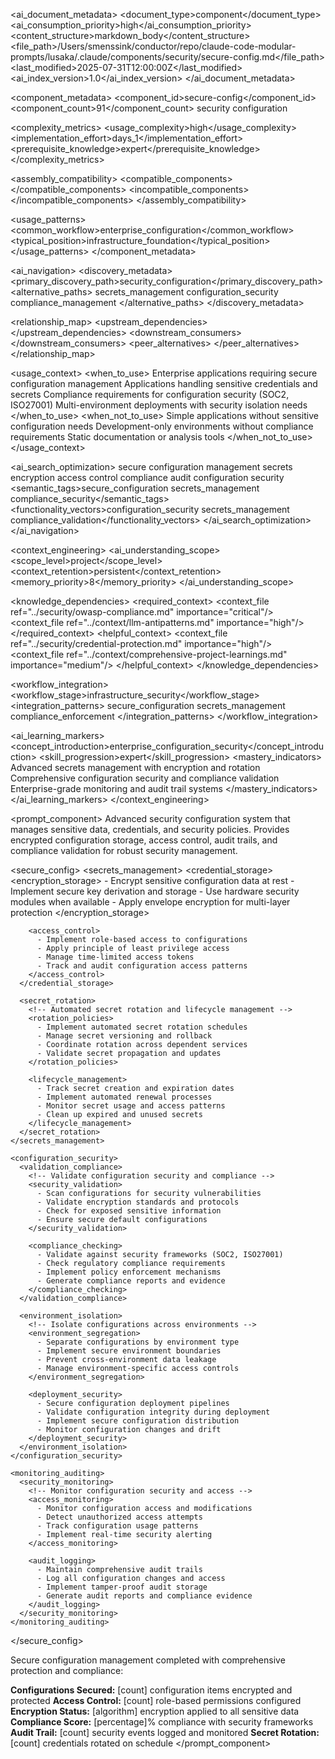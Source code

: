 <!-- AI_METADATA_START -->
<ai_document_metadata>
  <document_type>component</document_type>
  <ai_consumption_priority>high</ai_consumption_priority>
  <content_structure>markdown_body</content_structure>
  <file_path>/Users/smenssink/conductor/repo/claude-code-modular-prompts/lusaka/.claude/components/security/secure-config.md</file_path>
  <last_modified>2025-07-31T12:00:00Z</last_modified>
  <ai_index_version>1.0</ai_index_version>
</ai_document_metadata>

<component_metadata>
  <component_id>secure-config</component_id>
  <component_count>91</component_count>
  <category>security</category>
  <subcategory>configuration</subcategory>
  
  <complexity_metrics>
    <usage_complexity>high</usage_complexity>
    <implementation_effort>days_1</implementation_effort>
    <prerequisite_knowledge>expert</prerequisite_knowledge>
  </complexity_metrics>
  
  <assembly_compatibility>
    <compatible_components>
      <component ref="credential-protection" strength="strong"/>
      <component ref="owasp-compliance" strength="strong"/>
      <component ref="input-validation-framework" strength="medium"/>
      <component ref="path-validation" strength="medium"/>
      <component ref="error-handler" strength="medium"/>
    </compatible_components>
    <incompatible_components>
      <component ref="quick-command" reason="complexity_mismatch"/>
    </incompatible_components>
  </assembly_compatibility>
  
  <usage_patterns>
    <common_workflow>enterprise_configuration</common_workflow>
    <typical_position>infrastructure_foundation</typical_position>
  </usage_patterns>
</component_metadata>

<ai_navigation>
  <discovery_metadata>
    <primary_discovery_path>security_configuration</primary_discovery_path>
    <alternative_paths>
      <path>secrets_management</path>
      <path>configuration_security</path>
      <path>compliance_management</path>
    </alternative_paths>
  </discovery_metadata>
  
  <relationship_map>
    <upstream_dependencies>
      <file type="standard" ref="security_frameworks_soc2_iso27001" relation="compliance_requirements"/>
    </upstream_dependencies>
    <downstream_consumers>
      <file type="component" ref="credential-protection" relation="secure_storage"/>
      <file type="component" ref="owasp-compliance" relation="security_configuration"/>
      <file type="command" ref="deploy" relation="configuration_security"/>
    </downstream_consumers>
    <peer_alternatives>
      <file type="component" ref="harm-prevention-framework" similarity="0.65"/>
    </peer_alternatives>
  </relationship_map>
  
  <usage_context>
    <when_to_use>
      <scenario>Enterprise applications requiring secure configuration management</scenario>
      <scenario>Applications handling sensitive credentials and secrets</scenario>
      <scenario>Compliance requirements for configuration security (SOC2, ISO27001)</scenario>
      <scenario>Multi-environment deployments with security isolation needs</scenario>
    </when_to_use>
    <when_not_to_use>
      <scenario>Simple applications without sensitive configuration needs</scenario>
      <scenario>Development-only environments without compliance requirements</scenario>
      <scenario>Static documentation or analysis tools</scenario>
    </when_not_to_use>
  </usage_context>
  
  <ai_search_optimization>
    <keywords>secure configuration management secrets encryption access control compliance audit configuration security</keywords>
    <semantic_tags>secure_configuration secrets_management compliance_security</semantic_tags>
    <functionality_vectors>configuration_security secrets_management compliance_validation</functionality_vectors>
  </ai_search_optimization>
</ai_navigation>

<context_engineering>
  <ai_understanding_scope>
    <scope_level>project</scope_level>
    <context_retention>persistent</context_retention>
    <memory_priority>8</memory_priority>
  </ai_understanding_scope>
  
  <knowledge_dependencies>
    <required_context>
      <context_file ref="../security/owasp-compliance.md" importance="critical"/>
      <context_file ref="../context/llm-antipatterns.md" importance="high"/>
    </required_context>
    <helpful_context>
      <context_file ref="../security/credential-protection.md" importance="high"/>
      <context_file ref="../context/comprehensive-project-learnings.md" importance="medium"/>
    </helpful_context>
  </knowledge_dependencies>
  
  <workflow_integration>
    <workflow_stage>infrastructure_security</workflow_stage>
    <integration_patterns>
      <pattern>secure_configuration</pattern>
      <pattern>secrets_management</pattern>
      <pattern>compliance_enforcement</pattern>
    </integration_patterns>
  </workflow_integration>
  
  <ai_learning_markers>
    <concept_introduction>enterprise_configuration_security</concept_introduction>
    <skill_progression>expert</skill_progression>
    <mastery_indicators>
      <indicator>Advanced secrets management with encryption and rotation</indicator>
      <indicator>Comprehensive configuration security and compliance validation</indicator>
      <indicator>Enterprise-grade monitoring and audit trail systems</indicator>
    </mastery_indicators>
  </ai_learning_markers>
</context_engineering>
<!-- AI_METADATA_END -->

<prompt_component>
  <step name="Secure Configuration Management">
    <description>
Advanced security configuration system that manages sensitive data, credentials, and security policies. Provides encrypted configuration storage, access control, audit trails, and compliance validation for robust security management.
    </description>
  </step>

  <secure_config>
    <secrets_management>
      <credential_storage>
        <!-- Secure storage and management of credentials -->
        <encryption_storage>
          - Encrypt sensitive configuration data at rest
          - Implement secure key derivation and storage
          - Use hardware security modules when available
          - Apply envelope encryption for multi-layer protection
        </encryption_storage>
        
        <access_control>
          - Implement role-based access to configurations
          - Apply principle of least privilege access
          - Manage time-limited access tokens
          - Track and audit configuration access patterns
        </access_control>
      </credential_storage>
      
      <secret_rotation>
        <!-- Automated secret rotation and lifecycle management -->
        <rotation_policies>
          - Implement automated secret rotation schedules
          - Manage secret versioning and rollback
          - Coordinate rotation across dependent services
          - Validate secret propagation and updates
        </rotation_policies>
        
        <lifecycle_management>
          - Track secret creation and expiration dates
          - Implement automated renewal processes
          - Monitor secret usage and access patterns
          - Clean up expired and unused secrets
        </lifecycle_management>
      </secret_rotation>
    </secrets_management>
    
    <configuration_security>
      <validation_compliance>
        <!-- Validate configuration security and compliance -->
        <security_validation>
          - Scan configurations for security vulnerabilities
          - Validate encryption standards and protocols
          - Check for exposed sensitive information
          - Ensure secure default configurations
        </security_validation>
        
        <compliance_checking>
          - Validate against security frameworks (SOC2, ISO27001)
          - Check regulatory compliance requirements
          - Implement policy enforcement mechanisms
          - Generate compliance reports and evidence
        </compliance_checking>
      </validation_compliance>
      
      <environment_isolation>
        <!-- Isolate configurations across environments -->
        <environment_segregation>
          - Separate configurations by environment type
          - Implement secure environment boundaries
          - Prevent cross-environment data leakage
          - Manage environment-specific access controls
        </environment_segregation>
        
        <deployment_security>
          - Secure configuration deployment pipelines
          - Validate configuration integrity during deployment
          - Implement secure configuration distribution
          - Monitor configuration changes and drift
        </deployment_security>
      </environment_isolation>
    </configuration_security>
    
    <monitoring_auditing>
      <security_monitoring>
        <!-- Monitor configuration security and access -->
        <access_monitoring>
          - Monitor configuration access and modifications
          - Detect unauthorized access attempts
          - Track configuration usage patterns
          - Implement real-time security alerting
        </access_monitoring>
        
        <audit_logging>
          - Maintain comprehensive audit trails
          - Log all configuration changes and access
          - Implement tamper-proof audit storage
          - Generate audit reports and compliance evidence
        </audit_logging>
      </security_monitoring>
    </monitoring_auditing>
  </secure_config>

  <o>
Secure configuration management completed with comprehensive protection and compliance:

**Configurations Secured:** [count] configuration items encrypted and protected
**Access Control:** [count] role-based permissions configured
**Encryption Status:** [algorithm] encryption applied to all sensitive data
**Compliance Score:** [percentage]% compliance with security frameworks
**Audit Trail:** [count] security events logged and monitored
**Secret Rotation:** [count] credentials rotated on schedule
  </o>
</prompt_component> 